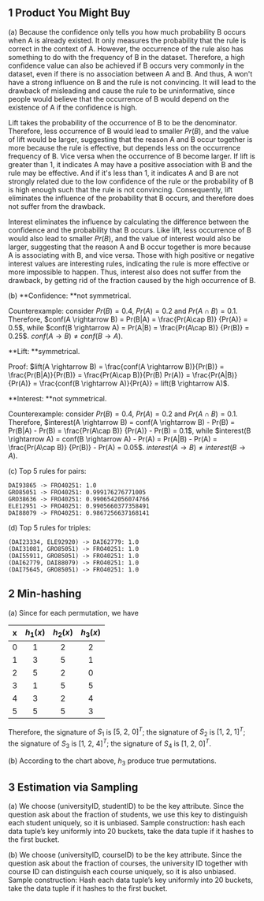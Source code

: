 ## 1 Product You Might Buy

(a) Because the confidence only tells you how much probability B occurs when A is already existed. It only measures the probability that the rule is correct in the context of A. However, the occurrence of the rule also has something to do with the frequency of B in the dataset. Therefore, a high confidence value can also be achieved if B occurs very commonly in the dataset, even if there is no association between A and B. And thus, A won't have a strong influence on B and the rule is not convincing. It will lead to the drawback of misleading and cause the rule to be uninformative, since people would believe that the occurrence of B would depend on the existence of A if the confidence is high.

Lift takes the probability of the occurrence of B to be the denominator. Therefore, less occurrence of B would lead to smaller $Pr(B)$, and the value of lift would be larger, suggesting that the reason A and B occur together is more because the rule is effective, but depends less on the occurrence frequency of B. Vice versa when the occurrence of B become larger. If lift is greater than 1, it indicates A may have a positive association with B and the rule may be effective. And if it's less than 1, it indicates A and B are not strongly related due to the low confidence of the rule or the probability of B is high enough such that the rule is not convincing. Consequently, lift eliminates the influence of the probability that B occurs, and therefore does not suffer from the drawback.

Interest eliminates the influence by calculating the difference between the confidence and the probability that B occurs. Like lift, less occurrence of B would also lead to smaller $Pr(B)$, and the value of interest would also be larger, suggesting that the reason A and B occur together is more because A is associating with B, and vice versa. Those with high positive or negative interest values are interesting rules, indicating the rule is more effective or more impossible to happen. Thus, interest also does not suffer from the drawback, by getting rid of the fraction caused by the high occurrence of B.

(b) **Confidence: **not symmetrical.

Counterexample: consider $Pr(B) = 0.4,\ Pr(A) = 0.2$ and $Pr(A\cap B) = 0.1$. Therefore, $conf(A \rightarrow B) = Pr(B|A) = \frac{Pr(A\cap B)} {Pr(A)} = 0.5$, while $conf(B \rightarrow A) = Pr(A|B) = \frac{Pr(A\cap B)} {Pr(B)} = 0.25$. $conf(A \rightarrow B) \neq conf(B \rightarrow A)$.

**Lift: **symmetrical.

Proof: $lift(A \rightarrow B) = \frac{conf(A \rightarrow B)}{Pr(B)} = \frac{Pr(B|A)}{Pr(B)} = \frac{Pr(A\cap B)}{Pr(B) Pr(A)} = \frac{Pr(A|B)}{Pr(A)} = \frac{conf(B \rightarrow A)}{Pr(A)} = lift(B \rightarrow A)$.

**Interest: **not symmetrical.

Counterexample: consider $Pr(B) = 0.4,\ Pr(A) = 0.2$ and $Pr(A\cap B) = 0.1$. Therefore, $interest(A \rightarrow B) = conf(A \rightarrow B) - Pr(B) = Pr(B|A) - Pr(B) = \frac{Pr(A\cap B)} {Pr(A)} - Pr(B) = 0.1$, while $interest(B \rightarrow A) = conf(B \rightarrow A) - Pr(A) = Pr(A|B) - Pr(A) = \frac{Pr(A\cap B)} {Pr(B)} - Pr(A) = 0.05$. $interest(A \rightarrow B) \neq interest(B \rightarrow A)$.

(c) Top 5 rules for pairs:

```
DAI93865 -> FRO40251: 1.0
GRO85051 -> FRO40251: 0.999176276771005
GRO38636 -> FRO40251: 0.9906542056074766
ELE12951 -> FRO40251: 0.9905660377358491
DAI88079 -> FRO40251: 0.9867256637168141
```

(d) Top 5 rules for triples:

```
(DAI23334, ELE92920) -> DAI62779: 1.0
(DAI31081, GRO85051) -> FRO40251: 1.0
(DAI55911, GRO85051) -> FRO40251: 1.0
(DAI62779, DAI88079) -> FRO40251: 1.0
(DAI75645, GRO85051) -> FRO40251: 1.0
```

## 2 Min-hashing

(a) Since for each permutation, we have

|  x   | $h_1(x)$ | $h_2(x)$ | $h_3(x)$ |
| :--: | :------: | :------: | :------: |
|  0   |    1     |    2     |    2     |
|  1   |    3     |    5     |    1     |
|  2   |    5     |    2     |    0     |
|  3   |    1     |    5     |    5     |
|  4   |    3     |    2     |    4     |
|  5   |    5     |    5     |    3     |

Therefore, the signature of $S_1$ is $[5,\ 2,\ 0]^T$; the signature of $S_2$ is $[1,\ 2,\ 1]^T$; the signature of $S_3$ is $[1,\ 2,\ 4]^T$; the signature of $S_4$ is $[1,\ 2,\ 0]^T$.

(b) According to the chart above, $h_3$ produce true permutations.

## 3 Estimation via Sampling

(a) We choose (universityID, studentID) to be the key attribute. Since the question ask about the fraction of students, we use this key to distinguish each student uniquely, so it is unbiased. Sample construction: hash each data tuple’s key uniformly into 20 buckets, take the data tuple if it hashes to the first bucket.

(b) We choose (universityID, courseID) to be the key attribute. Since the question ask about the fraction of courses, the university ID together with course ID can distinguish each course uniquely, so it is also unbiased. Sample construction: Hash each data tuple’s key uniformly into 20 buckets, take the data tuple if it hashes to the first bucket.